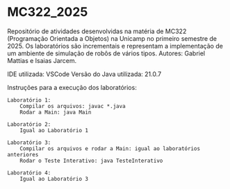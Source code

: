 # MC322_2025

Repositório de atividades desenvolvidas na matéria de MC322 (Programação Orientada a Objetos) na Unicamp no primeiro semestre de 2025.
Os laboratórios são incrementais e representam a implementação de um ambiente de simulação de robôs de vários tipos.
Autores: Gabriel Mattias e Isaias Jarcem.

IDE utilizada: VSCode
Versão do Java utilizada: 21.0.7

Instruções para a execução dos laboratórios:

    Laboratório 1:
        Compilar os arquivos: javac *.java
        Rodar a Main: java Main

    Laboratório 2:
        Igual ao Laboratório 1

    Laboratório 3:
        Compilar os arquivos e rodar a Main: igual ao laboratórios anteriores
        Rodar o Teste Interativo: java TesteInterativo

    Laboratório 4:
        Igual ao Laboratório 3
